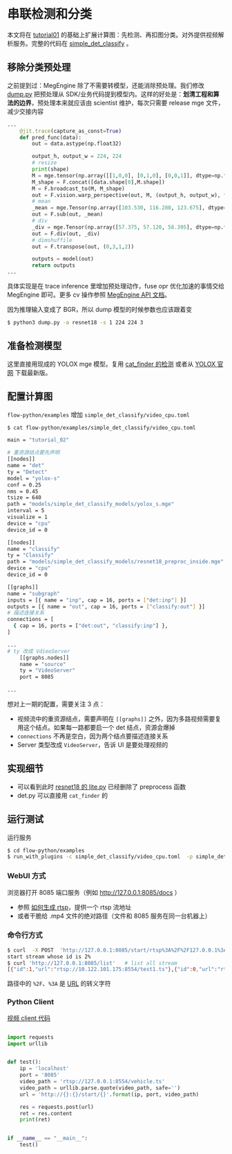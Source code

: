 # 串联检测和分类

本文将在 [tutorial01](01-single-classification-model.zh.md) 的基础上扩展计算图：先检测、再扣图分类。对外提供视频解析服务。完整的代码在 [simple_det_classify](../../flow-python/examples/simple_det_classify) 。

## 移除分类预处理

之前提到过：MegEngine 除了不需要转模型，还能消除预处理。我们修改 [dump.py](../../flow-python/examples/misc/dump_resnet.py) 把预处理从 SDK/业务代码提到模型内。这样的好处是：**划清工程和算法的边界**，预处理本来就应该由 scientist 维护，每次只需要 release mge 文件，减少交接内容

```Python
...
    @jit.trace(capture_as_const=True)
    def pred_func(data):
        out = data.astype(np.float32)

        output_h, output_w = 224, 224
        # resize
        print(shape)
        M = mge.tensor(np.array([[1,0,0], [0,1,0], [0,0,1]], dtype=np.float32))        
        M_shape = F.concat([data.shape[0],M.shape])
        M = F.broadcast_to(M, M_shape)
        out = F.vision.warp_perspective(out, M, (output_h, output_w), format='NHWC')
        # mean
        _mean = mge.Tensor(np.array([103.530, 116.280, 123.675], dtype=np.float32))
        out = F.sub(out, _mean)
        # div 
        _div = mge.Tensor(np.array([57.375, 57.120, 58.395], dtype=np.float32))
        out = F.div(out, _div)
        # dimshuffile 
        out = F.transpose(out, (0,3,1,2))

        outputs = model(out)
        return outputs
...
```
具体实现是在 trace inference 里增加预处理动作，fuse opr 优化加速的事情交给 MegEngine 即可。更多 cv 操作参照 [MegEngine API 文档](https://megengine.org.cn/doc/stable/zh/reference/api/megengine.functional.vision.warp_perspective.html?highlight=warp_perspective)。

因为推理输入变成了 BGR，所以 dump 模型的时候参数也应该跟着变
```bash
$ python3 dump.py -a resnet18 -s 1 224 224 3 
```

## 准备检测模型
这里直接用现成的 YOLOX mge 模型。复用 [cat_finder 的检测](../../flow-python/examples/cat_finder/det.py) 或者从 [YOLOX 官网](https://github.com/Megvii-BaseDetection/YOLOX/tree/main/demo/MegEngine/python) 下载最新版。

##  配置计算图
`flow-python/examples` 增加 `simple_det_classify/video_cpu.toml`

```bash
$ cat flow-python/examples/simple_det_classify/video_cpu.toml

main = "tutorial_02"

# 重资源结点要先声明
[[nodes]]
name = "det"
ty = "Detect"
model = "yolox-s"
conf = 0.25
nms = 0.45
tsize = 640
path = "models/simple_det_classify_models/yolox_s.mge"
interval = 5
visualize = 1
device = "cpu"
device_id = 0

[[nodes]]
name = "classify"
ty = "Classify"
path = "models/simple_det_classify_models/resnet18_preproc_inside.mge"
device = "cpu"
device_id = 0

[[graphs]]
name = "subgraph"
inputs = [{ name = "inp", cap = 16, ports = ["det:inp"] }]
outputs = [{ name = "out", cap = 16, ports = ["classify:out"] }]
# 描述连接关系
connections = [
  { cap = 16, ports = ["det:out", "classify:inp"] },
]

...
# ty 改成 VdieoServer
    [[graphs.nodes]]
    name = "source"
    ty = "VideoServer"
    port = 8085
    
...
```
想对上一期的配置，需要关注 3 点：
* 视频流中的重资源结点，需要声明在  `[[graphs]]` 之外，因为多路视频需要复用这个结点。如果每一路都要启一个 det 结点，资源会爆掉
* `connections` 不再是空白，因为两个结点要描述连接关系
* Server 类型改成 `VideoServer`，告诉 UI 是要处理视频的

## 实现细节
* 可以看到此时 [resnet18 的 lite.py](../../flow-python/examples/simple_det_classify/lite.py) 已经删除了 preprocess 函数
* det.py 可以直接用 `cat_finder` 的

## 运行测试

运行服务
```bash
$ cd flow-python/examples
$ run_with_plugins -c simple_det_classify/video_cpu.toml  -p simple_det_classify
```

### WebUI 方式
浏览器打开 8085 端口服务（例如 http://127.0.0.1:8085/docs ）

* 参照 [如何生成 rtsp](../how-to-build-and-run/generate-rtsp.zh.md)，提供一个 rtsp 流地址
* 或者干脆给 .mp4 文件的绝对路径（文件和 8085 服务在同一台机器上）

### 命令行方式
```bash
$ curl  -X POST  'http://127.0.0.1:8085/start/rtsp%3A%2F%2F127.0.0.1%3A8554%2Ftest1.ts'  # start  rtsp://127.0.0.1:8554/test1.ts
start stream whose id is 2% 
$ curl 'http://127.0.0.1:8085/list'   # list all stream
[{"id":1,"url":"rtsp://10.122.101.175:8554/test1.ts"},{"id":0,"url":"rtsp://10.122.101.175:8554/test1.ts"}]%
```
路径中的 `%2F`、`%3A` 是 [URL](https://www.ietf.org/rfc/rfc1738.txt) 的转义字符

### Python Client

[视频 client 代码](../../flow-python/examples/misc/video_client.py)

```Python

import requests
import urllib


def test():
    ip = 'localhost'
    port = '8085'
    video_path = 'rtsp://127.0.0.1:8554/vehicle.ts'
    video_path = urllib.parse.quote(video_path, safe='')
    url = 'http://{}:{}/start/{}'.format(ip, port, video_path)

    res = requests.post(url)
    ret = res.content
    print(ret)


if __name__ == "__main__":
    test()
```
